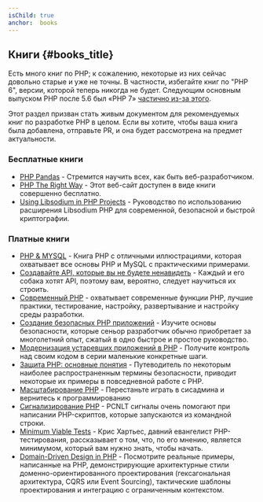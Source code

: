 ```yaml
---
isChild: true
anchor:  books
---
```


## Книги {#books_title}

Есть много книг по PHP; к сожалению, некоторые из них сейчас довольно старые и уже не точны. В частности, избегайте книг
по "PHP 6", версии, которой теперь никогда не будет. Следующим основным выпуском PHP после 5.6 был «PHP 7»
[частично из-за этого](https://wiki.php.net/rfc/php6).

Этот раздел призван стать живым документом для рекомендуемых книг по разработке PHP в целом. Если вы хотите, чтобы ваша
книга была добавлена, отправьте PR, и она будет рассмотрена на предмет актуальности.

### Бесплатные книги

* [PHP Pandas](https://daylerees.com/php-pandas/) - Стремится научить всех, как быть веб-разработчиком.
* [PHP The Right Way](https://leanpub.com/phptherightway/) - Этот веб-сайт доступен в виде книги совершенно бесплатно.
* [Using Libsodium in PHP Projects](https://paragonie.com/book/pecl-libsodium) - Руководство по использованию расширения
Libsodium PHP для современной, безопасной и быстрой криптографии.

### Платные книги

* [PHP & MYSQL](https://phpandmysql.com/) - Книга PHP с отличными иллюстрациями, которая охватывает все основы PHP и MySQL с практическими примерами.
* [Создавайте API, которые вы не будете ненавидеть](https://apisyouwonthate.com/) - Каждый и его собака хотят API,
поэтому вам, вероятно, следует научиться их строить.
* [Современный PHP](https://www.oreilly.com/library/view/modern-php/9781491905173/) - охватывает современные функции PHP, лучшие практики, тестирование, настройку, развертывание и настройку среды разработки.
* [Создание безопасных PHP приложений](https://leanpub.com/buildingsecurephpapps) - Изучите основы безопасности, которые сеньор
разработчик обычно приобретает за многолетний опыт, сжатый в одно быстрое и простое руководство.
* [Модернизация устаревших приложений в PHP](https://leanpub.com/mlaphp) - Получите контроль над своим кодом в серии
маленькие конкретные шаги.
* [Защита PHP: основные понятия](https://leanpub.com/securingphp-coreconcepts) - Путеводитель по некоторым наиболее распространенным
термины безопасности, приводит некоторые их примеры в повседневной работе с PHP.
* [Масштабирование PHP](https://www.scalingphpbook.com/) - Перестаньте играть в сисадмина и вернитесь к программированию
* [Сигнализирование PHP](https://leanpub.com/signalingphp) - PCNLT сигналы очень помогают при написании PHP-скриптов, которые
запускаются из командной строки.
* [Minimum Viable Tests](https://leanpub.com/minimumviabletests) - Крис Хартьес, давний евангелист PHP-тестирования, рассказывает о том, что, по его мнению, является минимумом, который вам нужно знать, чтобы начать.
* [Domain-Driven Design in PHP](https://leanpub.com/ddd-in-php) - Посмотрите реальные примеры, написанные на PHP, демонстрирующие архитектурные стили доменно-ориентированного проектирования (гексагональная архитектура, CQRS или Event Sourcing), тактические шаблоны проектирования и интеграцию с ограниченным контекстом.
